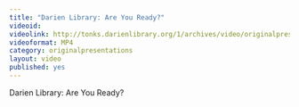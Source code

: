 ```yaml
---
title: "Darien Library: Are You Ready?"
videoid: 
videolink: http://tonks.darienlibrary.org/1/archives/video/originalpresentations/20130327_are_you_ready.mp4
videoformat: MP4
category: originalpresentations
layout: video
published: yes
---
```


Darien Library: Are You Ready?